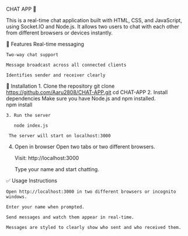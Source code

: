 CHAT APP 💬

This is a real-time chat application built with HTML, CSS, and JavaScript, using Socket.IO and Node.js. It allows two users to chat with each other from different browsers or devices instantly.

🚀 Features
    Real-time messaging

    Two-way chat support

    Message broadcast across all connected clients

    Identifies sender and receiver clearly

🔧 Installation
    1. Clone the repository
       git clone https://github.com/Aaru2808/CHAT-APP.git
       cd CHAT-APP
    2. Install dependencies
       Make sure you have Node.js and npm installed.   
       npm install

    3. Run the server
   
       node index.js   

     The server will start on localhost:3000

4. Open in browser
   Open two tabs or two different browsers.

    Visit: http://localhost:3000
  
   Type your name and start chatting. 

✅ Usage Instructions

    Open http://localhost:3000 in two different browsers or incognito windows.

    Enter your name when prompted.

    Send messages and watch them appear in real-time.

    Messages are styled to clearly show who sent and who received them.
